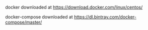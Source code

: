 docker downloaded at
https://download.docker.com/linux/centos/

docker-compose downloaded at
https://dl.bintray.com/docker-compose/master/
